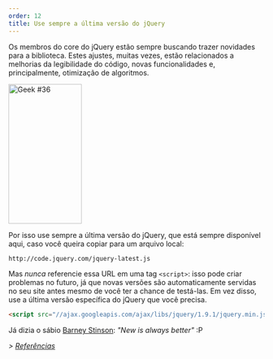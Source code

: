 ```yaml
---
order: 12
title: Use sempre a última versão do jQuery
---
```


Os membros do core do jQuery estão sempre buscando trazer novidades para a biblioteca. Estes ajustes, muitas vezes, estão relacionados a melhorias da legibilidade do código, novas funcionalidades e, principalmente, otimização de algoritmos.

<div class="img-right">
  <img id="geek-36" class="icos-geek" src="http://browserdiet.com/img/36.png" alt="Geek #36" width="144" height="275" />
</div>

Por isso use sempre a última versão do jQuery, que está sempre disponível aqui, caso você queira copiar para um arquivo local:

```html
http://code.jquery.com/jquery-latest.js
```

Mas _nunca_ referencie essa URL em uma tag `<script>`: isso pode criar problemas no futuro, já que novas versões são automaticamente servidas no seu site antes mesmo de você ter a chance de testá-las. Em vez disso, use a última versão específica do jQuery que você precisa.

```html
<script src="//ajax.googleapis.com/ajax/libs/jquery/1.9.1/jquery.min.js"></script>
```

Já dizia o sábio [Barney Stinson](/img/new-is-always-better.gif): *"New is always better"* :P

*> [Referências](https://github.com/zenorocha/browser-diet/wiki/References#always-use-the-latest-version-of-jquery)*
